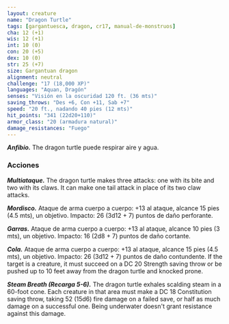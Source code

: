 ```yaml
---
layout: creature
name: "Dragon Turtle"
tags: [gargantuesca, dragon, cr17, manual-de-monstruos]
cha: 12 (+1)
wis: 12 (+1)
int: 10 (0)
con: 20 (+5)
dex: 10 (0)
str: 25 (+7)
size: Gargantuan dragon
alignment: neutral
challenge: "17 (18,000 XP)"
languages: "Aquan, Dragón"
senses: "Visión en la oscuridad 120 ft. (36 mts)"
saving_throws: "Des +6, Con +11, Sab +7"
speed: "20 ft., nadando 40 pies (12 mts)"
hit_points: "341 (22d20+110)"
armor_class: "20 (armadura natural)"
damage_resistances: "Fuego"
---
```


***Anfibio.*** The dragon turtle puede respirar aire y agua.

### Acciones

***Multiataque.*** The dragon turtle makes three attacks: one with its bite and two with its claws. It can make one tail attack in place of its two claw attacks.

***Mordisco.*** Ataque de arma cuerpo a cuerpo: +13 al ataque, alcance 15 pies (4.5 mts), un objetivo. Impacto: 26 (3d12 + 7) puntos de daño perforante.

***Garras.*** Ataque de arma cuerpo a cuerpo: +13 al ataque, alcance 10 pies (3 mts), un objetivo. Impacto: 16 (2d8 + 7) puntos de daño cortante.

***Cola.*** Ataque de arma cuerpo a cuerpo: +13 al ataque, alcance 15 pies (4.5 mts), un objetivo. Impacto: 26 (3d12 + 7) puntos de daño contundente. If the target is a creature, it must succeed on a DC 20 Strength saving throw or be pushed up to 10 feet away from the dragon turtle and knocked prone.

***Steam Breath (Recarga 5-6).*** The dragon turtle exhales scalding steam in a 60-foot cone. Each creature in that area must make a DC 18 Constitution saving throw, taking 52 (15d6) fire damage on a failed save, or half as much damage on a successful one. Being underwater doesn't grant resistance against this damage.